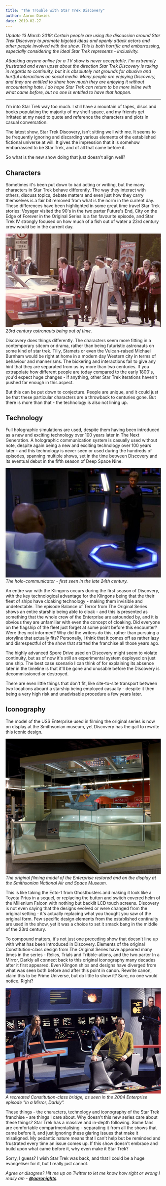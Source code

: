 ```yaml
---
title: "The Trouble with Star Trek Discovery"
author: Aaron Davies
date: 2019-02-27
---
```


_Update 13 March 2019:  Certain people are using the discussion around Star Trek Discovery to promote bigoted ideas and openly attack actors and other people involved with the show. This is both horrific and embarrassing, especially considering the ideal Star Trek represents - inclusivity._

_Attacking anyone online for a TV show is never acceptable. I'm extremely frustrated and even upset about the direction Star Trek Discovery is taking in regards to continuity, but it is absolutely not grounds for abusive and hurtful interactions on social media. Many people are enjoying Discovery, and they are entitled to share how much they are enjoying it without encountering hate. I do hope Star Trek can return to be more inline with what came before, but no one is entitled to have that happen._

___

I'm into Star Trek way too much. I still have a mountain of tapes, discs and books populating the majority of my shelf space, and my friends get irritated at my need to quote and reference the characters and plots in casual conversation.

 <!-- more -->

The latest show, Star Trek Discovery, isn't sitting well with me. It seems to be frequently ignoring and discarding various elements of the established fictional universe at will. It gives the impression that it is somehow embarrassed to be Star Trek, and of all that came before it.

So what is the new show doing that just doesn't align well?

## Characters

Sometimes it's been put down to bad acting or writing, but the many characters in Star Trek behave differently. The way they interact with others, discuss topics, debate matters and even just how they carry themselves is a fair bit removed from what is the norm in the current day. These differences have been highlighted in some great time travel Star Trek stories: Voyager visited the 90's in the two parter Future's End, City on the Edge of Forever in the Original Series is a fan favourite episode, and Star Trek IV strongly focused on how much of a fish out of water a 23rd century crew would be in the current day.

[![st4.](/media/images/blog/st4.jpg)](/media/images/blog/st4.jpg)
_23rd century astronauts being out of time._

Discovery does things differently. The characters seem more fitting in a contemporary sitcom or drama, rather than being futuristic astronauts on some kind of star trek. Tilly, Stamets or even the Vulcan-raised Michael Burnham would be right at home in a modern day Western city in terms of behaviour and mannerisms. The bickering and interactions fail to give any hint that they are separated from us by more than two centuries. If you extrapolate how different people are today compared to the early 1800's, you'd expect huge changes - if anything, other Star Trek iterations haven't pushed far enough in this aspect.

But this can be put down to conjecture. People are unique, and it could just be that these particular characters are a throwback to centuries gone. But there is more than that - the technology is also not lining up.

## Technology

Full holographic simulations are used, despite them having been introduced as  a new and exciting technology over 100 years later in The Next Generation. A holographic communication system is casually used without note, despite again being a new and exciting technology over 100 years later - and this technology is never seen or used during the hundreds of episodes, spanning multiple shows, set in the time between Discovery and its eventual debut in the fifth season of Deep Space Nine.

[![holo.](/media/images/blog/holo.jpg)](/media/images/blog/holo.jpg)
_The holo-communicator - first seen in the late 24th century._

An entire war with the Klingons occurs during the first season of Discovery, with the key technological advantage for the Klingons being that the their fleet of ships have cloaking technology - making them invisible and undetectable. The episode Balance of Terror from The Original Series shows an entire starship being able to cloak - and this is presented as something that the whole crew of the Enterprise are astounded by, and it is obvious they are unfamiliar with even the concept of cloaking. Did everyone on the flagship of the fleet just forget at some point before this encounter? Were they not informed? Why did the writers do this, rather than pursuing a storyline that actually fits? Personally, I think that it comes off as rather lazy and disrespectful of the show that started the franchise all those years ago.

The highly advanced Spore Drive used on Discovery might seem to violate continuity, but as of now it's still an experimental system deployed on just one ship. The best case scenario I can think of for explaining its absence later in the timeline is that it'll be gone and unusable before the Discovery is decommissioned or destroyed.

There are even little things that don't fit, like site-to-site transport between two locations aboard a starship being employed casually - despite it then being a very high risk and unadvisable procedure a few years later.

## Iconography

The model of the USS Enterprise used in filming the original series is now on display at the Smithsonian museum, yet Discovery has the gall to rewrite this iconic design.

[![enterprise.](/media/images/blog/enterprise.jpg)](/media/images/blog/enterprise.jpg)
_The original filming model of the Enterprise restored and on the display at the Smithsonian National Air and Space Museum._

This is like taking the Ecto-1 from Ghostbusters and making it look like a Toyota Prius in a sequel, or replacing the button and switch covered helm of the Millenium Falcon with nothing but backlit LCD touch screens. Discovery is not even saying that the designs evolved or were changed from the original setting - it's actually replacing what you thought you saw of the original form. Few specific design elements from the established continuity are used in the show, yet it was a choice to set it smack bang in the middle of the 23rd century.

To compound matters, it's not just one preceding show that doesn't line up with what has been introduced in Discovery. Elements of the original Constitution-class design from The Original Series have appeared many times in the series - Relics, Trials and Tribble-ations, and the two parter In a Mirror, Darkly all connect back to this original iconography many decades after it first appeared. Even Klingon ships and designs have diverged from what was seen both before and after this point in canon. Rewrite canon, claim this to be Prime Universe, but do little to show it? Sure, no one would notice. Right?

[![MirroDarkly.](/media/images/blog/mirrordarkly.jpg)](/media/images/blog/mirrordarkly.jpg)
_A recreated Constitution-class bridge, as seen in the 2004 Enterprise episode "In a Mirror, Darkly"._

These things - the characters, technology and iconography of the Star Trek franchise - are things I care about. Why doesn't this new series care about these things? Star Trek has a massive and in-depth following. Some fans are comfortable compartmentalising - separating it from all the shows that came before it, and just ignoring these glaring issues that make it misaligned. My pedantic nature means that I can't help but be reminded and frustrated every time an issue comes up. If this show doesn't embrace and build upon what came before it, why even make it Star Trek?

Sorry, I guess? I wish Star Trek was back, and that I could be a huge evangeliser for it, but I really just cannot.

_Agree or disagree? Hit me up on Twitter to let me know how right or wrong I really am - **[@aaronights](https://twitter.com/aaronights)**._
